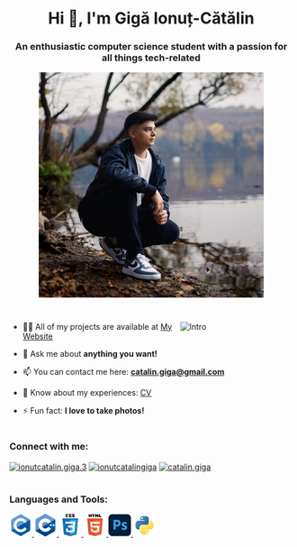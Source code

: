 <h1 align="center">Hi 👋, I'm Gigă Ionuț-Cătălin</h1>
<h3 align="center">An enthusiastic computer science student with a passion for all things tech-related</h3>
<p></p>

<p align="center">
  <img width=400px src="pic.png" alt="Description of the image">
</p>

#

<img align="right" width=200px alt="Intro" src="https://media3.giphy.com/media/v1.Y2lkPTc5MGI3NjExcjdjYmF2b2Y2bWNhZDB5YzhubWY3a2F0bWNqdXJydnd2eTcyMzA2bSZlcD12MV9pbnRlcm5hbF9naWZfYnlfaWQmY3Q9Zw/CuuSHzuc0O166MRfjt/giphy.gif" />

- 👨‍💻 All of my projects are available at [My Website](https://catalingiga.com/)

- 💬 Ask me about **anything you want!**

- 📫 You can contact me here: **catalin.giga@gmail.com**

- 📄 Know about my experiences: [CV](CV.pdf)

- ⚡ Fun fact: **I love to take photos!**

#

<h3 align="left">Connect with me:</h3>
<p align="left">
<a href="https://fb.com/ionutcatalin.giga.3" target="blank"><img align="center" src="https://raw.githubusercontent.com/rahuldkjain/github-profile-readme-generator/master/src/images/icons/Social/facebook.svg" alt="ionutcatalin.giga.3" height="30" width="40" /></a>
<a href="https://instagram.com/ionutcatalingiga" target="blank"><img align="center" src="https://raw.githubusercontent.com/rahuldkjain/github-profile-readme-generator/master/src/images/icons/Social/instagram.svg" alt="ionutcatalingiga" height="30" width="40" /></a>
<a href="https://www.linkedin.com/in/catalin-giga/" target="blank"><img align="center" src="https://raw.githubusercontent.com/rahuldkjain/github-profile-readme-generator/master/src/images/icons/Social/linked-in.svg" alt="catalin.giga" height="30" width="40" /></a>
</p>

#

<h3 align="left">Languages and Tools:</h3>
<p></p>
<p align="left"> <a href="https://www.cprogramming.com/" target="_blank" rel="noreferrer"> <img src="https://raw.githubusercontent.com/devicons/devicon/master/icons/c/c-original.svg" alt="c" width="40" height="40"/> </a> <a href="https://www.w3schools.com/cpp/" target="_blank" rel="noreferrer"> <img src="https://raw.githubusercontent.com/devicons/devicon/master/icons/cplusplus/cplusplus-original.svg" alt="cplusplus" width="40" height="40"/> </a> <a href="https://www.w3schools.com/css/" target="_blank" rel="noreferrer"> <img src="https://raw.githubusercontent.com/devicons/devicon/master/icons/css3/css3-original-wordmark.svg" alt="css3" width="40" height="40"/> </a> <a href="https://www.w3.org/html/" target="_blank" rel="noreferrer"> <img src="https://raw.githubusercontent.com/devicons/devicon/master/icons/html5/html5-original-wordmark.svg" alt="html5" width="40" height="40"/> </a> <a href="https://www.photoshop.com/en" target="_blank" rel="noreferrer"> <img src="https://raw.githubusercontent.com/devicons/devicon/master/icons/photoshop/photoshop-original.svg" alt="photoshop" width="40" height="40"/> </a> <a href="https://www.python.org" target="_blank" rel="noreferrer"> <img src="https://raw.githubusercontent.com/devicons/devicon/master/icons/python/python-original.svg" alt="python" width="40" height="40"/> </a> </p>
